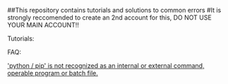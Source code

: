 ##This repository contains tutorials and solutions to common errors
#It is strongly reccomended to create an 2nd account for this, DO NOT USE YOUR MAIN ACCOUNT!!

Tutorials:


FAQ:

['python / pip' is not recognized as an internal or external command, operable program or batch file.](https://github.com/Langoor2/PokemonGo-Map-FAQ/blob/master/FAQ/Enviroment_Variables_not_correct.md)